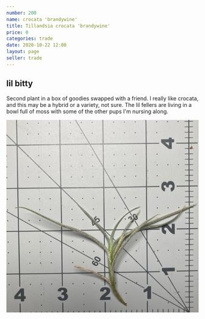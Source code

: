 ```yaml
---
number: 200
name: crocata 'brandywine'
title: Tillandsia crocata 'brandywine'
price: 0
categories: trade
date: 2020-10-22 12:00
layout: page
seller: trade
---
```


## lil bitty

Second plant in a box of goodies swapped with a friend. I really like crocata, and this may be a hybrid or a variety, not sure. The lil fellers are living in a bowl full of moss with some of the other pups I'm nursing along.

!["Tillandsia crocata 'brandywine'"](/i/IMG_1279.jpeg "Tillandsia crocata 'brandywine'")
